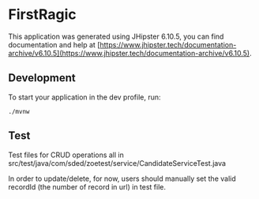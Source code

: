 # FirstRagic

This application was generated using JHipster 6.10.5, you can find documentation and help at [https://www.jhipster.tech/documentation-archive/v6.10.5](https://www.jhipster.tech/documentation-archive/v6.10.5).

## Development

To start your application in the dev profile, run:

```
./mvnw
```

## Test

Test files for CRUD operations all in src/test/java/com/sded/zoetest/service/CandidateServiceTest.java

In order to update/delete, for now, users should manually set the valid recordId (the number of record in url) in test file.
